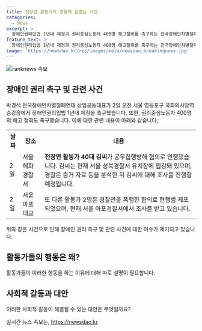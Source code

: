 ```yaml
---
title: 전장연 활동가의 경찰에 침뱉는 사건
categories:
  - News
excerpt: >
  장애인권리입법 1년내 제정과 권리중심노동자 400명 해고철회를 촉구하는 전국장애인차별철폐연대 상임공동대표가 서울 영등포구 국회의사당역에서 활동가 40대 김씨가 경찰관에게 침을 뱉은 혐의로 연행됐다. 또 다른 활동가 2명도 경찰관을 폭행한 혐의로 체포됐다.
feature_text: >
  장애인권리입법 1년내 제정과 권리중심노동자 400명 해고철회를 촉구하는 전국장애인차별철폐연대 상임공동대표가 서울 영등포구 국회의사당역에서 활동가 40대 김씨가 경찰관에게 침을 뱉은 혐의로 연행됐다. 또 다른 활동가 2명도 경찰관을 폭행한 혐의로 체포됐다.
image: 'https://newsdao.kr/res/images/meta/newsdao_breakingnews.jpg'
---
```


<p><img src="https://newsdao.kr/res/images/meta/newsdao_breakingnews.jpg" alt="ranknews 속보" /></p>

<h2 data-ke-size="size26">장애인 권리 촉구 및 관련 사건</h2>

<p data-ke-size="size16">박경석 전국장애인차별철폐연대 상임공동대표가 2일 오전 서울 영등포구 국회의사당역 승강장에서 장애인권리입법 1년내 제정을 촉구했습니다. 또한, 권리중심노동자 400명의 해고 철회도 촉구했습니다. 이에 대한 관련 내용이 아래와 같습니다;</p>

<table>
  <tr>
    <th>날짜</th>
    <th>장소</th>
    <th>내용</th>
  </tr>
  <tr>
    <td>2일</td>
    <td>서울 혜화경찰서</td>
    <td><b>전장연 활동가 40대 김씨</b>가 공무집행방해 혐의로 연행됐습니다. 김씨는 현재 서울 성북경찰서 유치장에 입감돼 있으며, 경찰은 증거 자료 등을 분석한 뒤 김씨에 대해 조사를 진행할 예정입니다.</td>
  </tr>
  <tr>
    <td>2일</td>
    <td>서울 마포대교</td>
    <td>또 다른 활동가 2명은 경찰관을 폭행한 혐의로 현행범 체포되었으며, 현재 서울 마포경찰서에서 조사를 받고 있습니다.</td>
  </tr>
</table>

<p data-ke-size="size16">위와 같은 사건으로 인해 장애인 권리 촉구 및 관련 사건에 대한 이슈가 제기되고 있습니다.</p>

<h2 data-ke-size="size26">활동가들의 행동은 왜?</h2>

<p data-ke-size="size16">활동가들이 이러한 행동을 하는 이유에 대해 따로 설명이 필요합니다.</p>

<h2 data-ke-size="size26">사회적 갈등과 대안</h2>

<p data-ke-size="size16">이러한 사회적 갈등이 해결될 수 있는 대안은 무엇일까요?</p>
실시간 뉴스 속보는, <a href="https://newsdao.kr" rel="dofollow">https://newsdao.kr</a>


